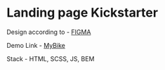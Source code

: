 # Landing page Kickstarter
Design according to - [FIGMA](https://www.figma.com/file/Ujp7bCFuvuJlkn8TSbQPSZ/Kickstarter_FE-students?node-id=24223%3A3369&t=LYsikG09gn9SwQDN-0)

Demo Link - [MyBike](https://serhiiromaniukwd.github.io/kickstarter-landing/)

Stack - HTML, SCSS, JS, BEM 
